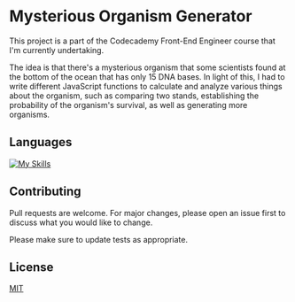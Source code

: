 # Mysterious Organism Generator

This project is a part of the Codecademy Front-End Engineer course that I'm currently undertaking. 

The idea is that there's a mysterious organism that some scientists found at the bottom of the ocean that has only 15 DNA bases. In light of this, I had to write different JavaScript functions to calculate and analyze various things about the organism, such as comparing two stands, establishing the probability of the organism's survival, as well as generating more organisms. 

## Languages
[![My Skills](https://skillicons.dev/icons?i=js)](https://skillicons.dev)

## Contributing

Pull requests are welcome. For major changes, please open an issue first
to discuss what you would like to change.

Please make sure to update tests as appropriate.

## License

[MIT](https://choosealicense.com/licenses/mit/)
